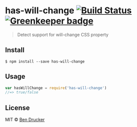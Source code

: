 # has-will-change [![Build Status](https://travis-ci.org/bendrucker/has-will-change.svg?branch=master)](https://travis-ci.org/bendrucker/has-will-change) [![Greenkeeper badge](https://badges.greenkeeper.io/bendrucker/has-will-change.svg)](https://greenkeeper.io/)

> Detect support for will-change CSS property


## Install

```
$ npm install --save has-will-change
```


## Usage

```js
var hasWillChange = require('has-will-change')
//=> true/false
```

## License

MIT © [Ben Drucker](http://bendrucker.me)
